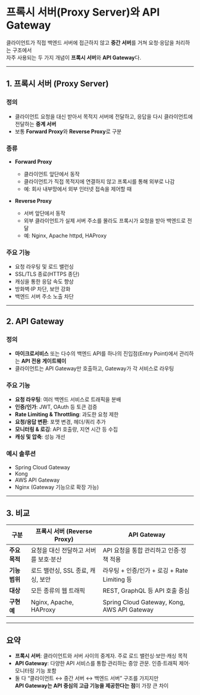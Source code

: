 # 프록시 서버(Proxy Server)와 API Gateway

클라이언트가 직접 백엔드 서버에 접근하지 않고 **중간 서버**를 거쳐 요청·응답을 처리하는 구조에서  
자주 사용되는 두 가지 개념이 **프록시 서버**와 **API Gateway**다.

---

## 1. 프록시 서버 (Proxy Server)

### 정의
- 클라이언트 요청을 대신 받아서 목적지 서버에 전달하고, 응답을 다시 클라이언트에 전달하는 **중계 서버**  
- 보통 **Forward Proxy**와 **Reverse Proxy**로 구분

### 종류
- **Forward Proxy**  
  - 클라이언트 앞단에서 동작  
  - 클라이언트가 직접 목적지에 연결하지 않고 프록시를 통해 외부로 나감  
  - 예: 회사 내부망에서 외부 인터넷 접속을 제어할 때

- **Reverse Proxy**  
  - 서버 앞단에서 동작  
  - 외부 클라이언트가 실제 서버 주소를 몰라도 프록시가 요청을 받아 백엔드로 전달  
  - 예: Nginx, Apache httpd, HAProxy

### 주요 기능
- 요청 라우팅 및 로드 밸런싱
- SSL/TLS 종료(HTTPS 종단)
- 캐싱을 통한 응답 속도 향상
- 방화벽·IP 차단, 보안 강화
- 백엔드 서버 주소 노출 차단

---

## 2. API Gateway

### 정의
- **마이크로서비스** 또는 다수의 백엔드 API를 하나의 진입점(Entry Point)에서 관리하는 **API 전용 게이트웨이**
- 클라이언트는 API Gateway만 호출하고, Gateway가 각 서비스로 라우팅

### 주요 기능
- **요청 라우팅**: 여러 백엔드 서비스로 트래픽을 분배
- **인증/인가**: JWT, OAuth 등 토큰 검증
- **Rate Limiting & Throttling**: 과도한 요청 제한
- **요청/응답 변환**: 포맷 변경, 헤더/쿼리 추가
- **모니터링 & 로깅**: API 호출량, 지연 시간 등 수집
- **캐싱 및 압축**: 성능 개선

### 예시 솔루션
- Spring Cloud Gateway
- Kong
- AWS API Gateway
- Nginx (Gateway 기능으로 확장 가능)

---

## 3. 비교

| 구분          | 프록시 서버 (Reverse Proxy)              | API Gateway                                 |
|---------------|------------------------------------------|----------------------------------------------|
| **주요 목적** | 요청을 대신 전달하고 서버를 보호·분산    | API 요청을 통합 관리하고 인증·정책 적용      |
| **기능 범위** | 로드 밸런싱, SSL 종료, 캐싱, 보안         | 라우팅 + 인증/인가 + 로깅 + Rate Limiting 등 |
| **대상**      | 모든 종류의 웹 트래픽                     | REST, GraphQL 등 API 호출 중심               |
| **구현 예**   | Nginx, Apache, HAProxy                   | Spring Cloud Gateway, Kong, AWS API Gateway  |

---

## 요약
- **프록시 서버**: 클라이언트와 서버 사이의 중계자. 주로 로드 밸런싱·보안·캐싱 목적  
- **API Gateway**: 다양한 API 서비스를 통합·관리하는 중앙 관문. 인증·트래픽 제어·모니터링 기능 포함  
- 둘 다 “클라이언트 ↔ 중간 서버 ↔ 백엔드 서버” 구조를 가지지만  
  **API Gateway는 API 중심의 고급 기능을 제공한다는 점**이 가장 큰 차이
